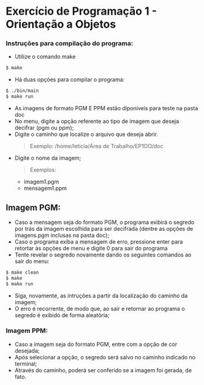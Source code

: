 # Exercício de Programação 1 - Orientação a Objetos
### Instruções para compilação do programa:

* Utilize o comando make
```sh
$ make
```
* Há duas opções para compilar o programa:
```sh
$ ./bin/main
$ make run
```
* As imagens de formato PGM E PPM estão diponíveis para teste na pasta doc 
* No menu, digite a opção referente ao tipo de imagem que deseja decifrar (pgm ou ppm);
* Digite o caminho que localize o arquivo que deseja abrir.
    > Exemplo: /home/leticia/Área de Trabalho/EP1OO/doc
* Digite o nome da imagem;
    > Exemplos: 
    - imagem1.pgm 
    - mensagem1.ppm

## Imagem PGM:

* Caso a mensagem seja do formato PGM, o programa exibirá o segredo por trás da imagem escolhida para ser decifrada (dentre as opções de imagens.pgm inclusas na pasta doc);
* Caso o programa exiba a mensagem de erro, pressione enter para retortar às opções de menu e digite 0 para sair do programa
* Tente revelar o segredo novamente dando os seguintes comandos ao sair do menu:
```sh
$ make clean
$ make 
$ make run
```
* Siga, novamente, as intruções a partir da localização do caminho da imagem; 
* O erro é recorrente, de modo que, ao sair e retornar ao programa o segredo é exibido de forma aleatória;
### Imagem PPM:
* Caso a imagem seja do formato PGM, entre com a opção de cor desejada; 
* Após selecionar a opção, o segredo será salvo no caminho indicado no terminal;
* Através do caminho, poderá ser conferido se a imagem foi gerada, de fato.
